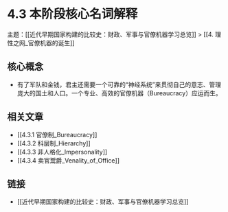 # 4.3 本阶段核心名词解释

主题：[[近代早期国家构建的比较史：财政、军事与官僚机器学习总览]] > [[4. 理性之网_官僚机器的诞生]]

## 核心概念

- 有了军队和金钱，君主还需要一个可靠的“神经系统”来贯彻自己的意志、管理庞大的国土和人口。一个专业、高效的官僚机器（Bureaucracy）应运而生。

## 相关文章

- [[4.3.1 官僚制_Bureaucracy]]
- [[4.3.2 科层制_Hierarchy]]
- [[4.3.3 非人格化_Impersonality]]
- [[4.3.4 卖官鬻爵_Venality_of_Office]]

## 链接

- [[近代早期国家构建的比较史：财政、军事与官僚机器学习总览]]
